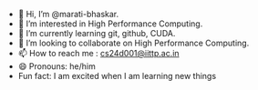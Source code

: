 - 👋 Hi, I’m @marati-bhaskar.
- 👀 I’m interested in High Performance Computing.
- 🌱 I’m currently learning git, github, CUDA.
- 💞️ I’m looking to collaborate on High Performance Computing.
- 📫 How to reach me : cs24d001@iittp.ac.in
- 😄 Pronouns: he/him
- Fun fact: I am excited when I am learning new things

<!---
marati-bhaskar/marati-bhaskar is a ✨ special ✨ repository because its `README.md` (this file) appears on your GitHub profile.
You can click the Preview link to take a look at your changes.
--->
